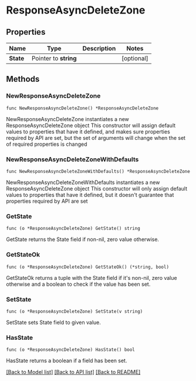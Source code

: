 # ResponseAsyncDeleteZone

## Properties

Name | Type | Description | Notes
------------ | ------------- | ------------- | -------------
**State** | Pointer to **string** |  | [optional] 

## Methods

### NewResponseAsyncDeleteZone

`func NewResponseAsyncDeleteZone() *ResponseAsyncDeleteZone`

NewResponseAsyncDeleteZone instantiates a new ResponseAsyncDeleteZone object
This constructor will assign default values to properties that have it defined,
and makes sure properties required by API are set, but the set of arguments
will change when the set of required properties is changed

### NewResponseAsyncDeleteZoneWithDefaults

`func NewResponseAsyncDeleteZoneWithDefaults() *ResponseAsyncDeleteZone`

NewResponseAsyncDeleteZoneWithDefaults instantiates a new ResponseAsyncDeleteZone object
This constructor will only assign default values to properties that have it defined,
but it doesn't guarantee that properties required by API are set

### GetState

`func (o *ResponseAsyncDeleteZone) GetState() string`

GetState returns the State field if non-nil, zero value otherwise.

### GetStateOk

`func (o *ResponseAsyncDeleteZone) GetStateOk() (*string, bool)`

GetStateOk returns a tuple with the State field if it's non-nil, zero value otherwise
and a boolean to check if the value has been set.

### SetState

`func (o *ResponseAsyncDeleteZone) SetState(v string)`

SetState sets State field to given value.

### HasState

`func (o *ResponseAsyncDeleteZone) HasState() bool`

HasState returns a boolean if a field has been set.


[[Back to Model list]](../README.md#documentation-for-models) [[Back to API list]](../README.md#documentation-for-api-endpoints) [[Back to README]](../README.md)


